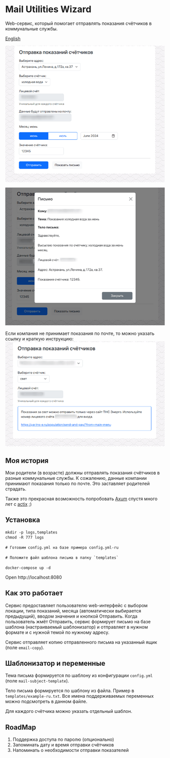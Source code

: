 # Mail Utilities Wizard

Web-сервис, который помогает отправлять показания счётчиков в коммунальные службы.

[English](README.md)

![Web-сервис для отправки показаний счётчиков по почте](screenshot-ru.png)

![Пример предпросмотра письма в интерфейсе приложения](screenshot-letter-preview-ru.png)

Если компания не принимает показания по почте, то можно указать ссылку и краткую инструкцию:
![Ссылка на сайт компании для отправки показаний](screenshot-unsupported-counters-ru.png)

## Моя история

Мои родители (в возрасте) должны отправлять показания счётчиков в разные коммунальные службы. 
К сожалению, данные компании принимают показания только по почте. Это заставляет родителей страдать.

Также это прекрасная возможность попробовать [Axum](https://github.com/tokio-rs/axum) спустя много лет с [actix](https://github.com/actix/actix-web) ;)

## Установка

```shell
mkdir -p logs,templates
chmod -R 777 logs

# Готовим config.yml на базе примера config.yml-ru

# Положите файл шаблона письма в папку `templates`

docker-compose up -d
```

Open http://localhost:8080

## Как это работает

Сервис предоставляет пользователю web-интерфейс с выбором локации, типа показаний, месяца (автоматически выбирается предыдущий), вводом значения и кнопкой Отправить.
Когда пользователь жмёт Отправить, сервис формирует письмо на базе шаблона (настраиваемый шаблонизатор) и 
отправляет в нужном формате и с нужной темой по нужному адресу.

Сервис отправляет копию отправленного письма на указанный ящик (поле `email-copy`).

## Шаблонизатор и переменные

Тема письма формируется по шаблону из конфигурации `config.yml` (поле `mail-subject-template`).

Тело письма формируется по шаблону из файла. Пример в `templates/example-ru.txt`. 
Все имена поддерживаемых переменных можно подсмотреть в данном файле.

Для каждого счётчика можно указать отдельный шаблон.

## RoadMap

1. Поддержка доступа по паролю (опционально)
2. Запоминать дату и время отправки счётчиков
3. Напоминать о необходимости отправки показателей